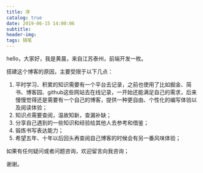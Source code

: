 ```yaml
---
title: 序
catalog: true
date: 2019-06-15 14:00:06
subtitle:
header-img:
tags: 随笔
---
```


hello，大家好，我是黄晨，来自江苏泰州，前端开发一枚。

搭建这个博客的原因，主要受限于以下几点：

1. 平时学习、积累的知识需要有一个平台去记录，之前也使用了比如掘金、简书、博客园、github这些网站去在线记录，一开始还能满足自己的需求，后来慢慢觉得还是需要有一个自己的博客，提供一种更自由、个性化的编写体验以及阅读体验；
2. 知识点需要查阅，温故知新，查漏补缺；
3. 分享自己遇到的一些知识和经验给其他人去参考和借鉴；
4. 锻炼书写表达能力；
5. 希望五年、十年以后回头再查阅自己博客的时候会有另一番风味体验；

如果有任何疑问或者问题咨询，欢迎留言向我咨询；

谢谢。
